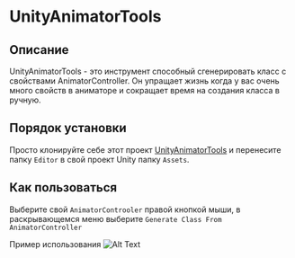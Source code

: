 # UnityAnimatorTools

## Описание
UnityAnimatorTools - это инструмент способный сгенерировать класс с свойствами AnimatorController. Он упращает жизнь когда у вас очень много свойств в аниматоре и сокращает время на создания класса в ручную.

## Порядок установки
Просто клонируйте себе этот проект [UnityAnimatorTools](https://github.com/Rutherfordum/UnityAnimatorTools) и перенесите папку `Editor` в свой проект Unity папку `Assets`.

## Как пользоваться
Выберите свой `AnimatorControoler` правой кнопкой мыши, в раскрывающемся меню выберите `Generate Class From AnimatorController` 

Пример использования
![Alt Text](https://github.com/Rutherfordum/Test_Task_Startegy_with_Pattern/blob/main/Video%20Resources/2024-04-24-16-54-48.gif)
